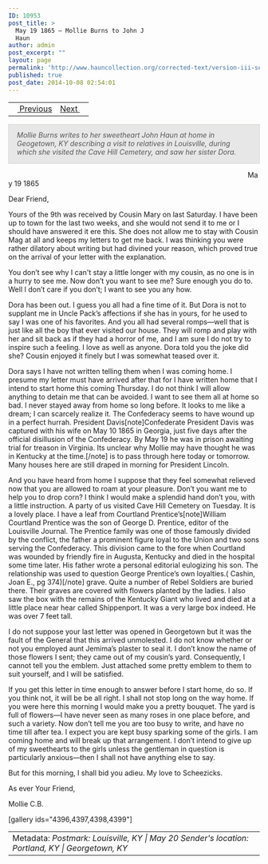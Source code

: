 ```yaml
---
ID: 10953
post_title: >
  May 19 1865 – Mollie Burns to John J
  Haun
author: admin
post_excerpt: ""
layout: page
permalink: 'http://www.hauncollection.org/corrected-text/version-iii-series-ii/may-19-1965-mollie-burns-to-john-j-haun%e2%80%a8/'
published: true
post_date: 2014-10-08 02:54:01
---
```

<table style="width: 100%;">
<tbody>
<tr>
<td style="text-align: left;"><a title="April 22 1865" href="http://www.hauncollection.org/version-3/version-iii-series-ii/april-22-1865-mollie-burns-to-john-j-haun%E2%80%A8/"><img src="https://lh3.googleusercontent.com/-EFJpxxNiPNw/VqgtWBCZrMI/AAAAAAAAAFU/WfY4lPFWWkg/s800-Ic42/Soeb-Plain-Arrows-8-10px.png" alt="" width="10" height="10" /> Previous</a></td>
<td style="text-align: right;"><a title="October 12 1865" href="http://www.hauncollection.org/version-3/version-iii-series-ii/october-12-1865-mollie-burns-to-john-j-haun%E2%80%A8/">Next <img src="https://lh3.googleusercontent.com/-67k0cYlpXHw/VqgtWKz1MXI/AAAAAAAAAFU/k9PW_Piyurk/s800-Ic42/Soeb-Plain-Arrows-5-10px.png" alt="" width="10" height="10" /></a></td>
</tr>
</tbody>
</table>
<p style="padding: 12px 16px 14px 16px; color: #555555; background-color: #e8e7e7; border: #d2d0cf 1px solid;"><em>Mollie Burns writes to her sweetheart John Haun at home in Geogetown, KY describing a visit to relatives in Louisville, during which she visited the Cave Hill Cemetery, and saw her sister Dora.</em></p>
<span style="margin-left: 480px;">May 19 1865</span>

Dear Friend,

Yours of the 9th was received by Cousin Mary on last Saturday. I have been up to town for the last two weeks, and she would not send it to me or I should have answered it ere this. She does not allow me to stay with Cousin Mag at all and keeps my letters to get me back. I was thinking you were rather dilatory about writing but had divined your reason, which proved true on the arrival of your letter with the explanation.

You don’t see why I can't stay a little longer with my cousin, as no one is in a hurry to see me. Now don’t you want to see me? Sure enough you do to. Well I don’t care if you don’t; I want to see you any how.

Dora has been out. I guess you all had a fine time of it. But Dora is not to supplant me in Uncle Pack’s affections if she has in yours, for he used to say I was one of his favorites. And you all had several romps—well that is just like all the boy that ever visited our house. They will romp and play with her and sit back as if they had a horror of me, and I am sure I do not try to inspire such a feeling. I love as well as anyone. Dora told you the joke did she? Cousin enjoyed it finely but I was somewhat teased over it.

Dora says I have not written telling them when I was coming home. I presume my letter must have arrived after that for I have written home that I intend to start home this coming Thursday. I do not think I will allow anything to detain me that can be avoided. I want to see them all at home so bad. I never stayed away from home so long before. It looks to me like a dream; I can scarcely realize it. The Confederacy seems to have wound up in a perfect hurrah. President Davis[note]Confederate President Davis was captured with his wife on May 10 1865 in Georgia, just five days after the official disillusion of the Confederacy. By May 19 he was in prison awaiting trial for treason in Virginia. Its unclear why Mollie may have thought he was in Kentucky at the time.[/note] is to pass through here today or tomorrow. Many houses here are still draped in morning for President Lincoln.

And you have heard from home I suppose that they feel somewhat relieved now that you are allowed to roam at your pleasure. Don’t you want me to help you to drop corn? I think I would make a splendid hand don’t you, with a little instruction. A party of us visited Cave Hill Cemetery on Tuesday. It is a lovely place. I have a leaf from Courtland Prentice’s[note]William Courtland Prentice was the son of George D. Prentice, editor of the Louisville Journal. The Prentice family was one of those famously divided by the conflict, the father a prominent figure loyal to the Union and two sons serving the Confederacy. This division came to the fore when Courtland was wounded by friendly fire in Augusta, Kentucky and died in the hospital some time later. His father wrote a personal editorial eulogizing his son. The relationship was used to question George Prentice’s own loyalties.( Cashin, Joan E., pg 374)[/note] grave. Quite a number of Rebel Soldiers are buried there. Their graves are covered with flowers planted by the ladies. I also saw the box with the remains of the Kentucky Giant who lived and died at a little place near hear called Shippenport. It was a very large box indeed. He was over 7 feet tall.

I do not suppose your last letter was opened in Georgetown but it was the fault of the General that this arrived unmolested. I do not know whether or not you employed aunt Jemima’s plaster to seal it. I don’t know the name of those flowers I sent; they came out of my cousin’s yard. Consequently, I cannot tell you the emblem. Just attached some pretty emblem to them to suit yourself, and I will be satisfied.

If you get this letter in time enough to answer before I start home, do so. If you think not, it will be be all right. I shall not stop long on the way home. If you were here this morning I would make you a pretty bouquet. The yard is full of flowers—I have never seen as many roses in one place before, and such a variety. Now don’t tell me you are too busy to write, and have no time till after tea. I expect you are kept busy sparking some of the girls. I am coming home and will break up that arrangement. I don’t intend to give up of my sweethearts to the girls unless the gentleman in question is particularly anxious—then I shall not have anything else to say.

But for this morning, I shall bid you adieu. My love to Scheezicks.

As ever Your Friend,

Mollie C.B.

[gallery ids="4396,4397,4398,4399"]
<table style="width: 100%;">
<tbody>
<tr>
<td>Metadata:<em> Postmark: Louisville, KY | May 20</em>
<em>Sender's location: Portland, KY | Georgetown, KY</em></td>
</tr>
</tbody>
</table>